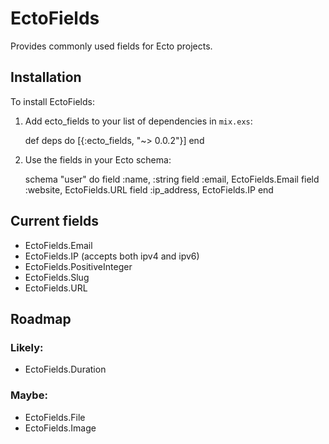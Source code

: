 # EctoFields

Provides commonly used fields for Ecto projects.

## Installation

To install EctoFields:

  1. Add ecto_fields to your list of dependencies in `mix.exs`:

        def deps do
          [{:ecto_fields, "~> 0.0.2"}]
        end

  2. Use the fields in your Ecto schema:

        schema "user" do
          field :name, :string
          field :email, EctoFields.Email
          field :website, EctoFields.URL
          field :ip_address, EctoFields.IP
        end

## Current fields

* EctoFields.Email
* EctoFields.IP (accepts both ipv4 and ipv6)
* EctoFields.PositiveInteger
* EctoFields.Slug
* EctoFields.URL

## Roadmap

### Likely:

* EctoFields.Duration

### Maybe:

* EctoFields.File
* EctoFields.Image

